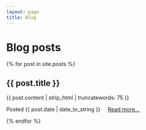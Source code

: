 ```yaml
---
layout: page
title: Blog
---
```

# Blog posts

{% for post in site.posts %}
## {{ post.title }}
  {{ post.content | strip_html | truncatewords: 75 }}

  <div class="postinfo">

  Posted {{ post.date | date_to_string }} &nbsp; &nbsp; <a href="{{post.url}}">Read more...</a>

  </div>
{% endfor %}


